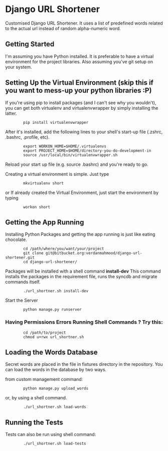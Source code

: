 Django URL Shortener
====================

Customised Django URL Shortener. It uses a list of predefined words related to the actual url instead of random alpha-numeric word.

Getting Started
---------------

I'm assuming you have Python installed. It is preferable to have a virtual environment for the project libraries.
Also assuming you've git setup on your system.

Setting Up the Virtual Environment (skip this if you want to mess-up your python libraries :P)
-------------------------------------------------------------------------------------------

If you're using pip to install packages (and I can't see why you wouldn't), you can get both virtualenv and virtualenvwrapper by simply installing the latter.

            pip install virtualenvwrapper

After it's installed, add the following lines to your shell's start-up file (.zshrc, .bashrc, .profile, etc).

            export WORKON_HOME=$HOME/.virtualenvs
            export PROJECT_HOME=$HOME/directory-you-do-development-in
            source /usr/local/bin/virtualenvwrapper.sh

Reload your start up file (e.g. source .bashrc) and you're ready to go.

Creating a virtual environment is simple. Just type

            mkvirtualenv short

or If already created the Virtual Environment, just start the environment by typing

            workon short


Getting the App Running
-----------------------

Installing Python Packages and getting the app running is just like eating chocolate.

            cd /path/where/you/want/your/project
            git clone git@bitbucket.org:verdanmahmood/django-url-shortener.git
            cd django-url-shortener/
            
Packages will be installed with a shell command **install-dev**
This command installs the packages in the requirement file, runs the syncdb and migrate commands itself.
            
            ./url_shortner.sh install-dev
            
Start the Server
            
            python manage.py runserver
            
### Having Permissions Errors Running Shell Commands ? Try this: 
            cd /path/to/project
            chmod u+rwx url_shortner.sh
            
            
Loading the Words Database
--------------------------
            
Secret words are placed in the file in fixtures directory in the repository.
You can load the words in the database by two ways.

from custom management command:

            python manage.py upload_words
            
or, by using a shell command.
            
            ./url_shortner.sh load-words
            
Running the Tests
-----------------
            
Tests can also be run using shell command:

            ./url_shortner.sh load-tests
            
            